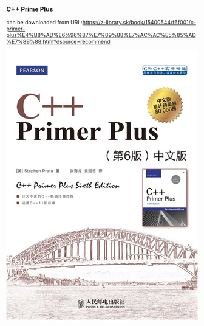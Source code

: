 ### C++ Prime Plus 

can be downloaded from URL:https://z-library.sk/book/15400544/f6f001/c-primer-plus%E4%B8%AD%E6%96%87%E7%89%88%E7%AC%AC%E5%85%AD%E7%89%88.html?dsource=recommend

![exchange1_en](cover.jpg)
